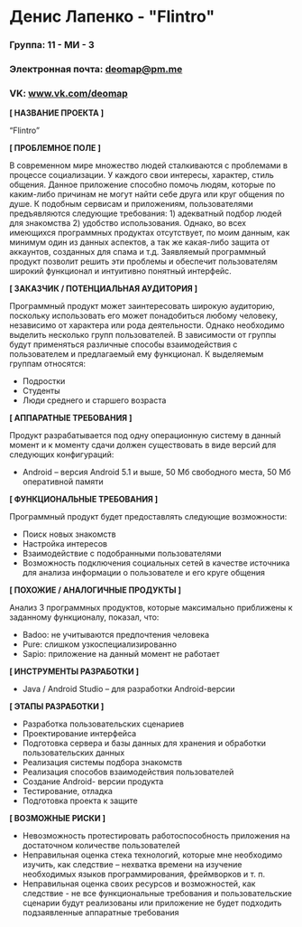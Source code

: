 # Денис Лапенко - "Flintro"

### Группа: 11 - МИ - 3
### Электронная почта: deomap@pm.me
### VK: www.vk.com/deomap


**[ НАЗВАНИЕ ПРОЕКТА ]**

“Flintro”

**[ ПРОБЛЕМНОЕ ПОЛЕ ]**

В современном мире множество людей сталкиваются с проблемами в процессе социализации. У каждого свои интересы, характер, стиль общения. Данное приложение способно помочь людям, которые по каким-либо причинам не могут найти себе друга или круг общения по душе. К подобным сервисам и приложениям, пользователями предъявляются следующие требования: 1) адекватный подбор людей для знакомства 2) удобство использования. Однако, во всех имеющихся программных продуктах отсутствует, по моим данным, как минимум один из данных аспектов, а так же какая-либо защита от аккаунтов, созданных для спама и т.д. Заявляемый программный продукт позволит решить эти проблемы и обеспечит пользователям широкий функционал и интуитивно понятный интерфейс.

**[ ЗАКАЗЧИК / ПОТЕНЦИАЛЬНАЯ АУДИТОРИЯ ]**

Программный продукт может заинтересовать широкую аудиторию, поскольку использовать его может понадобиться любому человеку, независимо от характера или рода деятельности. Однако необходимо выделить несколько групп пользователей. В зависимости от группы будут применяться различные способы взаимодействия с пользователем и предлагаемый ему функционал. К выделяемым группам относятся:

* Подростки
* Студенты
* Люди среднего и старшего возраста

**[ АППАРАТНЫЕ ТРЕБОВАНИЯ ]** 

Продукт разрабатывается под одну операционную систему в данный момент и к моменту сдачи должен существовать в виде версий для следующих конфигураций:

* Android – версия Android 5.1 и выше, 50 Мб свободного места, 50 Мб оперативной памяти

**[ ФУНКЦИОНАЛЬНЫЕ ТРЕБОВАНИЯ ]**

Программный продукт будет предоставлять следующие возможности:
* Поиск новых знакомств
* Настройка интересов
* Взаимодействие с подобранными пользователями
* Возможность подключения социальных сетей в качестве источника для анализа информации о пользователе и его круге общения

**[ ПОХОЖИЕ / АНАЛОГИЧНЫЕ ПРОДУКТЫ ]**

Анализ 3 программных продуктов, которые максимально приближены к заданному функционалу, показал, что:

*	Badoo: не учитываются предпочтения человека
* Pure: слишком узкоспециализированно
* Sapio: приложение на данный момент не работает

**[ ИНСТРУМЕНТЫ РАЗРАБОТКИ ]**

*	Java / Android Studio – для разработки Android-версии

**[ ЭТАПЫ РАЗРАБОТКИ ]**

*	Разработка пользовательских сценариев
*	Проектирование интерфейса
*	Подготовка сервера и базы данных для хранения и обработки пользовательских данных
*	Реализация системы подбора знакомств
*	Реализация способов взаимодействия пользователей
*	Создание Android- версии продукта
*	Тестирование, отладка
*	Подготовка проекта к защите

**[ ВОЗМОЖНЫЕ РИСКИ ]**

*	Невозможность протестировать работоспособность приложения на достаточном количестве пользователей
*	Неправильная оценка стека технологий, которые мне необходимо изучить, как следствие – нехватка времени на изучение    необходимых языков программирования, фреймворков и т. п.
* Неправильная оценка своих ресурсов и возможностей, как следствие - не все функциональные требования и пользовательские сценарии будут реализованы или приложение не будет подходить подзаявленные аппаратные требования
